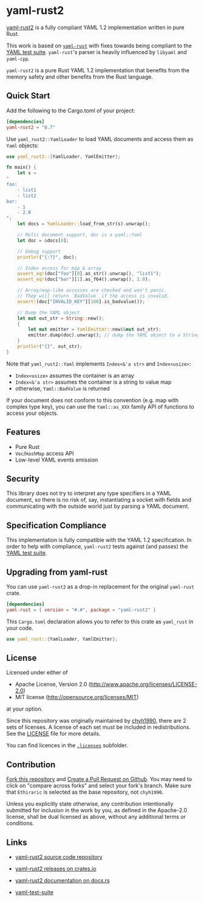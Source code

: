 # yaml-rust2

[yaml-rust2](https://github.com/Ethiraric/yaml-rust2) is a fully compliant YAML 1.2
implementation written in pure Rust.

This work is based on [`yaml-rust`](https://github.com/chyh1990/yaml-rust) with
fixes towards being compliant to the [YAML test
suite](https://github.com/yaml/yaml-test-suite/). `yaml-rust`'s parser is
heavily influenced by `libyaml` and `yaml-cpp`.

`yaml-rust2` is a pure Rust YAML 1.2 implementation that benefits from the
memory safety and other benefits from the Rust language.

## Quick Start

Add the following to the Cargo.toml of your project:

```toml
[dependencies]
yaml-rust2 = "0.7"
```

Use `yaml_rust2::YamlLoader` to load YAML documents and access them as `Yaml` objects:

```rust
use yaml_rust2::{YamlLoader, YamlEmitter};

fn main() {
    let s =
"
foo:
    - list1
    - list2
bar:
    - 1
    - 2.0
";
    let docs = YamlLoader::load_from_str(s).unwrap();

    // Multi document support, doc is a yaml::Yaml
    let doc = &docs[0];

    // Debug support
    println!("{:?}", doc);

    // Index access for map & array
    assert_eq!(doc["foo"][0].as_str().unwrap(), "list1");
    assert_eq!(doc["bar"][1].as_f64().unwrap(), 2.0);

    // Array/map-like accesses are checked and won't panic.
    // They will return `BadValue` if the access is invalid.
    assert!(doc["INVALID_KEY"][100].is_badvalue());

    // Dump the YAML object
    let mut out_str = String::new();
    {
        let mut emitter = YamlEmitter::new(&mut out_str);
        emitter.dump(doc).unwrap(); // dump the YAML object to a String
    }
    println!("{}", out_str);
}
```

Note that `yaml_rust2::Yaml` implements `Index<&'a str>` and `Index<usize>`:

* `Index<usize>` assumes the container is an array
* `Index<&'a str>` assumes the container is a string to value map
* otherwise, `Yaml::BadValue` is returned

If your document does not conform to this convention (e.g. map with complex
type key), you can use the `Yaml::as_XXX` family API of functions to access
your objects.

## Features

* Pure Rust
* `Vec`/`HashMap` access API
* Low-level YAML events emission

## Security

This library does not try to interpret any type specifiers in a YAML document,
so there is no risk of, say, instantiating a socket with fields and
communicating with the outside world just by parsing a YAML document.

## Specification Compliance

This implementation is fully compatible with the YAML 1.2 specification. In
order to help with compliance, `yaml-rust2` tests against (and passes) the [YAML
test suite](https://github.com/yaml/yaml-test-suite/).

## Upgrading from yaml-rust

You can use `yaml-rust2` as a drop-in replacement for the original `yaml-rust` crate.

```toml
[dependencies]
yaml-rust = { version = "#.#", package = "yaml-rust2" }
```

This `Cargo.toml` declaration allows you to refer to this crate as `yaml_rust` in your code.

```rust
use yaml_rust::{YamlLoader, YamlEmitter};
```

## License

Licensed under either of

 * Apache License, Version 2.0 (http://www.apache.org/licenses/LICENSE-2.0)
 * MIT license (http://opensource.org/licenses/MIT)

at your option.

Since this repository was originally maintained by
[chyh1990](https://github.com/chyh1990), there are 2 sets of licenses.
A license of each set must be included in redistributions. See the
[LICENSE](LICENSE) file for more details.

You can find licences in the [`.licenses`](.licenses) subfolder.

## Contribution

[Fork this repository](https://github.com/Ethiraric/yaml-rust2/fork) and
[Create a Pull Request on Github](https://github.com/Ethiraric/yaml-rust2/compare/master...Ethiraric:yaml-rust2:master).
You may need to click on "compare across forks" and select your fork's branch.
Make sure that `Ethiraric` is selected as the base repository, not `chyh1990`.

Unless you explicitly state otherwise, any contribution intentionally submitted
for inclusion in the work by you, as defined in the Apache-2.0 license, shall
be dual licensed as above, without any additional terms or conditions.

## Links

* [yaml-rust2 source code repository](https://github.com/Ethiraric/yaml-rust2)

* [yaml-rust2 releases on crates.io](https://crates.io/crates/yaml-rust2)

* [yaml-rust2 documentation on docs.rs](https://docs.rs/yaml-rust2/latest/yaml_rust2/)

* [yaml-test-suite](https://github.com/yaml/yaml-test-suite)
